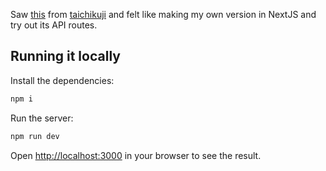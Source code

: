Saw [this](https://github.com/taichikuji/discordid) from [taichikuji](https://github.com/taichikuji) and felt like making my own version in NextJS and try out its API routes.

## Running it locally

Install the dependencies:
```bash
npm i
```

Run the server:
```bash
npm run dev
```

Open [http://localhost:3000](http://localhost:3000) in your browser to see the result.